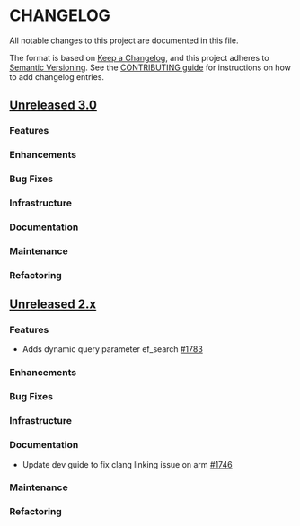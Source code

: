 # CHANGELOG
All notable changes to this project are documented in this file.

The format is based on [Keep a Changelog](https://keepachangelog.com/en/1.0.0/), and this project adheres to [Semantic Versioning](https://semver.org/spec/v2.0.0.html). See the [CONTRIBUTING guide](./CONTRIBUTING.md#Changelog) for instructions on how to add changelog entries.

## [Unreleased 3.0](https://github.com/opensearch-project/k-NN/compare/2.x...HEAD)
### Features
### Enhancements
### Bug Fixes 
### Infrastructure
### Documentation
### Maintenance
### Refactoring

## [Unreleased 2.x](https://github.com/opensearch-project/k-NN/compare/2.15...2.x)
### Features
* Adds dynamic query parameter ef_search [#1783](https://github.com/opensearch-project/k-NN/pull/1783)
### Enhancements
### Bug Fixes
### Infrastructure
### Documentation
* Update dev guide to fix clang linking issue on arm [#1746](https://github.com/opensearch-project/k-NN/pull/1746)
### Maintenance
### Refactoring
